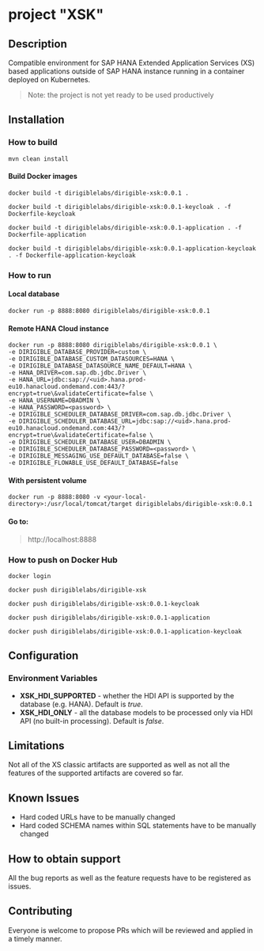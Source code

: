 # project "XSK"

## Description

Compatible environment for SAP HANA Extended Application Services (XS) based applications outside of SAP HANA instance running in a container deployed on Kubernetes.

> Note: the project is not yet ready to be used productively

## Installation

### How to build

    mvn clean install
    
#### Build Docker images

    docker build -t dirigiblelabs/dirigible-xsk:0.0.1 .
    
    docker build -t dirigiblelabs/dirigible-xsk:0.0.1-keycloak . -f Dockerfile-keycloak

    docker build -t dirigiblelabs/dirigible-xsk:0.0.1-application . -f Dockerfile-application

    docker build -t dirigiblelabs/dirigible-xsk:0.0.1-application-keycloak . -f Dockerfile-application-keycloak

### How to run

#### Local database

    docker run -p 8888:8080 dirigiblelabs/dirigible-xsk:0.0.1

#### Remote HANA Cloud instance

    docker run -p 8888:8080 dirigiblelabs/dirigible-xsk:0.0.1 \
    -e DIRIGIBLE_DATABASE_PROVIDER=custom \
    -e DIRIGIBLE_DATABASE_CUSTOM_DATASOURCES=HANA \
    -e DIRIGIBLE_DATABASE_DATASOURCE_NAME_DEFAULT=HANA \
    -e HANA_DRIVER=com.sap.db.jdbc.Driver \
    -e HANA_URL=jdbc:sap://<uid>.hana.prod-eu10.hanacloud.ondemand.com:443/?encrypt=true\&validateCertificate=false \
    -e HANA_USERNAME=DBADMIN \
    -e HANA_PASSWORD=<password> \
    -e DIRIGIBLE_SCHEDULER_DATABASE_DRIVER=com.sap.db.jdbc.Driver \
    -e DIRIGIBLE_SCHEDULER_DATABASE_URL=jdbc:sap://<uid>.hana.prod-eu10.hanacloud.ondemand.com:443/?encrypt=true\&validateCertificate=false \
    -e DIRIGIBLE_SCHEDULER_DATABASE_USER=DBADMIN \
    -e DIRIGIBLE_SCHEDULER_DATABASE_PASSWORD=<password> \
    -e DIRIGIBLE_MESSAGING_USE_DEFAULT_DATABASE=false \
    -e DIRIGIBLE_FLOWABLE_USE_DEFAULT_DATABASE=false

#### With persistent volume

    docker run -p 8888:8080 -v <your-local-directory>:/usr/local/tomcat/target dirigiblelabs/dirigible-xsk:0.0.1
    
#### Go to:

> http://localhost:8888

### How to push on Docker Hub

    docker login
    
    docker push dirigiblelabs/dirigible-xsk

    docker push dirigiblelabs/dirigible-xsk:0.0.1-keycloak

    docker push dirigiblelabs/dirigible-xsk:0.0.1-application

    docker push dirigiblelabs/dirigible-xsk:0.0.1-application-keycloak

## Configuration

### Environment Variables

* **XSK_HDI_SUPPORTED** - whether the HDI API is supported by the database (e.g. HANA). Default is *true*.
* **XSK_HDI_ONLY** - all the database models to be processed only via HDI API (no built-in processing). Default is *false*.

## Limitations

Not all of the XS classic artifacts are supported as well as not all the features of the supported artifacts are covered so far.

## Known Issues

* Hard coded URLs have to be manually changed
* Hard coded SCHEMA names within SQL statements have to be manually changed

## How to obtain support

All the bug reports as well as the feature requests have to be registered as issues.

## Contributing

Everyone is welcome to propose PRs which will be reviewed and applied in a timely manner.



